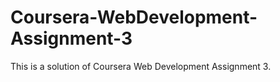 # Coursera-WebDevelopment-Assignment-3
This is a solution of Coursera  Web Development Assignment 3.
